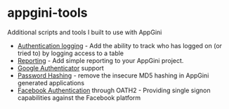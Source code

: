 # appgini-tools
Additional scripts and tools I built to use with AppGini

* [Authentication logging](authentication-logging.md) - Add the ability to track who has logged on (or tried to) by logging access to a table
* [Reporting](report.php) - Add simple reporting to your AppGini project.
* [Google Authenticator](google-authenticator.md) support
* [Password Hashing](password-hashing.md) - remove the insecure MD5 hashing in AppGini generated applications
* [Facebook Authentication](facebook/README.md) through OATH2 - Providing single signon capabilities against the Facebook platform
